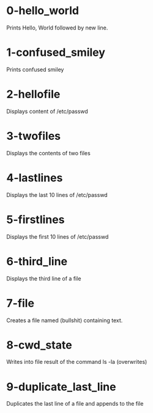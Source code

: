 # 0-hello_world
Prints Hello, World followed by new line.

# 1-confused_smiley
Prints confused smiley

# 2-hellofile
Displays content of /etc/passwd

# 3-twofiles
Displays the contents of two files

# 4-lastlines
Displays the last 10 lines of /etc/passwd

# 5-firstlines
Displays the first 10 lines of /etc/passwd

# 6-third_line
Displays the third line of a file

# 7-file
Creates a file named (bullshit) containing text.

# 8-cwd_state
Writes into file result of the command ls -la (overwrites)

# 9-duplicate_last_line
Duplicates the last line of a file and appends to the file
